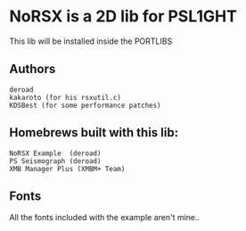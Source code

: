 NoRSX is a 2D lib for PSL1GHT
=============================

This lib will be installed inside the PORTLIBS

Authors
-------
	deroad
	kakaroto (for his rsxutil.c)
	KDSBest (for some performance patches)

Homebrews built with this lib:
------------------------------
	NoRSX Example  (deroad)
	PS Seismograph (deroad)
	XMB Manager Plus (XMBM+ Team)


Fonts
-----

All the fonts included with the example aren't mine..
 
